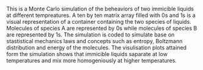 This is a Monte Carlo simulation of the beheaviors of two immicible liquids at different tempreatures. A ten by ten matrix array filled with 0s and 1s is a visual representation of a container containing the two species of liquids. Molecules of species A are represented by 0s while molecules of species B are represented by 1s. The simulation is coded to simulate base on stastistical mechanics laws and concepts such as entropy, Boltzmann distribution and energy of the molecules. The visulisation plots attained form the simulation shows that immicible liquids saparate at low temperatures and mix more homogeniously at higher temperatures. 
